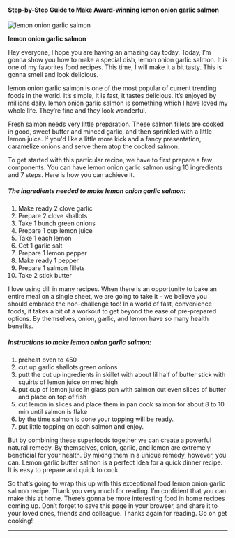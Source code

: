             

#### Step-by-Step Guide to Make Award-winning lemon onion garlic salmon

![lemon onion garlic salmon](https://img-global.cpcdn.com/recipes/51426526/751x532cq70/lemon-onion-garlic-salmon-recipe-main-photo.jpg)

**lemon onion garlic salmon**

Hey everyone, I hope you are having an amazing day today. Today, I’m gonna show you how to make a special dish, lemon onion garlic salmon. It is one of my favorites food recipes. This time, I will make it a bit tasty. This is gonna smell and look delicious.

lemon onion garlic salmon is one of the most popular of current trending foods in the world. It’s simple, it is fast, it tastes delicious. It’s enjoyed by millions daily. lemon onion garlic salmon is something which I have loved my whole life. They’re fine and they look wonderful.

Fresh salmon needs very little preparation. These salmon fillets are cooked in good, sweet butter and minced garlic, and then sprinkled with a little lemon juice. If you'd like a little more kick and a fancy presentation, caramelize onions and serve them atop the cooked salmon.

To get started with this particular recipe, we have to first prepare a few components. You can have lemon onion garlic salmon using 10 ingredients and 7 steps. Here is how you can achieve it.

##### The ingredients needed to make lemon onion garlic salmon:

1.  Make ready 2 clove garlic
2.  Prepare 2 clove shallots
3.  Take 1 bunch green onions
4.  Prepare 1 cup lemon juice
5.  Take 1 each lemon
6.  Get 1 garlic salt
7.  Prepare 1 lemon pepper
8.  Make ready 1 pepper
9.  Prepare 1 salmon fillets
10.  Take 2 stick butter

I love using dill in many recipes. When there is an opportunity to bake an entire meal on a single sheet, we are going to take it - we believe you should embrace the non-challenge too! In a world of fast, convenience foods, it takes a bit of a workout to get beyond the ease of pre-prepared options. By themselves, onion, garlic, and lemon have so many health benefits.

##### Instructions to make lemon onion garlic salmon:

1.  preheat oven to 450
2.  cut up garlic shallots green onions
3.  putt the cut up ingredients in skillet with about lil half of butter stick with squirts of lemon juice on med high
4.  put cup of lemon juice in glass pan with salmon cut even slices of butter and place on top of fish
5.  cut lemon in slices and place them in pan cook salmon for about 8 to 10 min until salmon is flake
6.  by the time salmon is done your topping will be ready.
7.  put little topping on each salmon and enjoy.

But by combining these superfoods together we can create a powerful natural remedy. By themselves, onion, garlic, and lemon are extremely beneficial for your health. By mixing them in a unique remedy, however, you can. Lemon garlic butter salmon is a perfect idea for a quick dinner recipe. It is easy to prepare and quick to cook.

So that’s going to wrap this up with this exceptional food lemon onion garlic salmon recipe. Thank you very much for reading. I’m confident that you can make this at home. There’s gonna be more interesting food in home recipes coming up. Don’t forget to save this page in your browser, and share it to your loved ones, friends and colleague. Thanks again for reading. Go on get cooking!

* * *